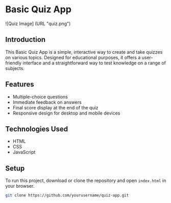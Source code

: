 # Basic Quiz App

![Quiz Image] (URL "quiz.png")

## Introduction
This Basic Quiz App is a simple, interactive way to create and take quizzes on various topics. Designed for educational purposes, it offers a user-friendly interface and a straightforward way to test knowledge on a range of subjects.

## Features
- Multiple-choice questions
- Immediate feedback on answers
- Final score display at the end of the quiz
- Responsive design for desktop and mobile devices

## Technologies Used
- HTML
- CSS
- JavaScript

## Setup
To run this project, download or clone the repository and open `index.html` in your browser.

```bash
git clone https://github.com/yourusername/quiz-app.git
```